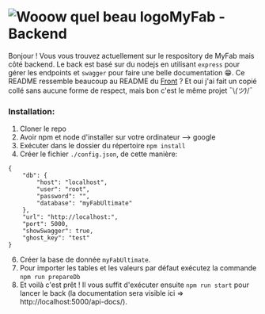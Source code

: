 # ![Wooow quel beau logo](https://www.fablabs.io/media/W1siZiIsIjIwMTcvMTAvMjUvMTMvNDgvMjQvZTQzZDgxMGUtM2ZiMy00MjZjLTlhNzYtOGFlYzg1ZWY1OGNjL0xPR08gREVWSU5DSSBGQUJMQUIucG5nIl0sWyJwIiwidGh1bWIiLCIzMDB4MzAwIl1d/LOGO%20DEVINCI%20FABLAB.png?sha=9ae18eebf0e6ea56)MyFab - Backend
Bonjour ! Vous vous trouvez actuellement sur le respository de MyFab mais côté backend. Le back est basé sur du nodejs en utilisant `express` pour gérer les endpoints et `swagger` pour faire une belle documentation 😁. Ce README ressemble beaucoup au README du [Front](https://github.com/MathieuSchl/MyFabUltimate_Front) ? Et oui j'ai fait un copié collé sans aucune forme de respect, mais bon c'est le même projet ¯\\_(ツ)_/¯

### Installation:
 1. Cloner le repo
 2. Avoir npm et node d'installer sur votre ordinateur --> google
 3. Exécuter dans le dossier du répertoire `npm install`
 4. Créer le fichier `./config.json`, de cette manière:
```
{
    "db": {
        "host": "localhost",
        "user": "root",
        "password": "",
        "database": "myFabUltimate"
    },
    "url": "http://localhost:",
    "port": 5000,
    "showSwagger": true,
    "ghost_key": "test"
}
```
 6. Créer la base de donnée `myFabUltimate`.
 7. Pour importer les tables et les valeurs par défaut exécutez la commande `npm run prepareDb`
 8. Et voilà c'est prêt ! Il vous suffit d'exécuter ensuite `npm run start` pour lancer le back (la documentation sera visible ici => http://localhost:5000/api-docs/).
 

